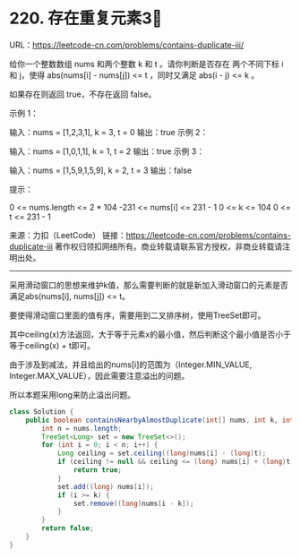 # 220. 存在重复元素3⃣️

URL：https://leetcode-cn.com/problems/contains-duplicate-iii/

给你一个整数数组 nums 和两个整数 k 和 t 。请你判断是否存在 两个不同下标 i 和 j，使得 abs(nums[i] - nums[j]) <= t ，同时又满足 abs(i - j) <= k 。

如果存在则返回 true，不存在返回 false。

 

示例 1：

输入：nums = [1,2,3,1], k = 3, t = 0
输出：true
示例 2：

输入：nums = [1,0,1,1], k = 1, t = 2
输出：true
示例 3：

输入：nums = [1,5,9,1,5,9], k = 2, t = 3
输出：false


提示：

0 <= nums.length <= 2 * 104
-231 <= nums[i] <= 231 - 1
0 <= k <= 104
0 <= t <= 231 - 1

来源：力扣（LeetCode）
链接：https://leetcode-cn.com/problems/contains-duplicate-iii
著作权归领扣网络所有。商业转载请联系官方授权，非商业转载请注明出处。

---

采用滑动窗口的思想来维护k值，那么需要判断的就是新加入滑动窗口的元素是否满足abs(nums[i], nums[j]) <= t。

要使得滑动窗口里面的值有序，需要用到二叉排序树，使用TreeSet即可。

其中ceiling(x)方法返回，大于等于元素x的最小值，然后判断这个最小值是否小于等于ceiling(x) + t即可。

由于涉及到减法，并且给出的nums[i]的范围为（Integer.MIN_VALUE, Integer.MAX_VALUE），因此需要注意溢出的问题。

所以本题采用long来防止溢出问题。

```java
class Solution {
    public boolean containsNearbyAlmostDuplicate(int[] nums, int k, int t) {
        int n = nums.length;
        TreeSet<Long> set = new TreeSet<>();
        for (int i = 0; i < n; i++) {
            Long ceiling = set.ceiling((long)nums[i] - (long)t);
            if (ceiling != null && ceiling <= (long) nums[i] + (long)t) {
                return true;
            }
            set.add((long) nums[i]);
            if (i >= k) {
                set.remove((long)nums[i - k]);
            }
        }
        return false;
    }
}
```

